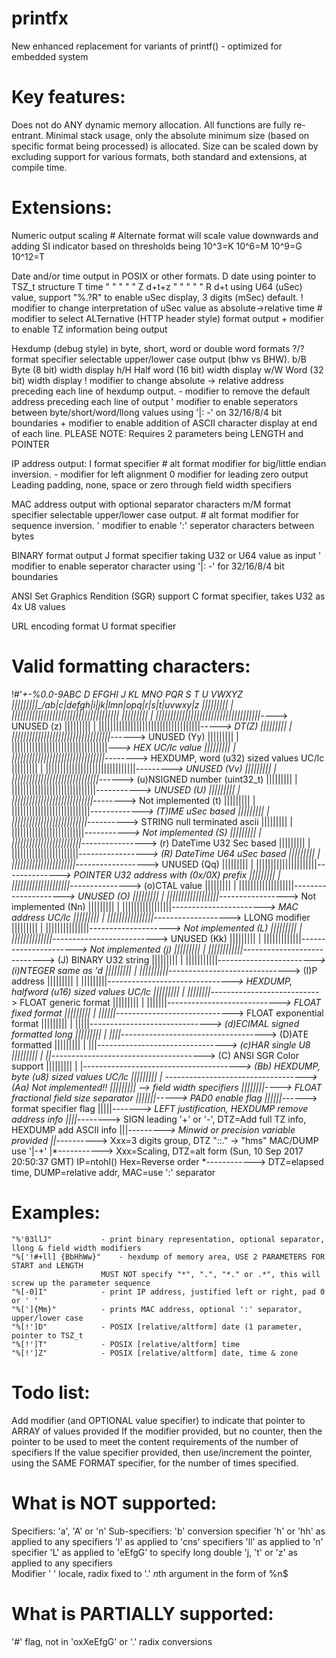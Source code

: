 # printfx
  New enhanced replacement for variants of printf() - optimized for embedded system

# Key features:
  Does not do ANY dynamic memory allocation.
  All functions are fully re-entrant.
  Minimal stack usage, only the absolute minimum size (based on specific format being processed) is allocated.
  Size can be scaled down by excluding support for various formats, both standard and extensions, at compile time.

# Extensions:
  Numeric output scaling
  	#	Alternate format will scale value downwards and adding SI indicator based on thresholds being
  		10^3=K  10^6=M  10^9=G  10^12=T
  		
  Date and/or time output in POSIX or other formats.
  	D	date using pointer to TSZ_t structure
  	T	time   "      "     "   "       "
  	Z	d+t+z  "      "     "   "       "
  	R	d+t  using U64 (uSec) value, support "%.?R" to enable uSec display, 3 digits (mSec) default.
    !	modifier to change interpretation of uSec value as absolute->relative time
    #	modifier to select ALTernative (HTTP header style) format output
    +	modifier to enable TZ information being output
    
  Hexdump (debug style) in byte, short, word or double word formats
    ?/?	format specifier selectable upper/lower case output (bhw vs BHW).
  	b/B	Byte (8 bit) width display
  	h/H	Half word (16 bit) width display
  	w/W	Word (32 bit) width display
    !	modifier to change absolute -> relative address preceding each line of hexdump output.
    -	modifier to remove the default address preceding each line of output
    '	modifier to enable seperators between byte/short/word/llong values using '|: -' on 32/16/8/4 bit boundaries
    +	modifier to enable addition of ASCII character display at end of each line.
    	PLEASE NOTE: Requires 2 parameters being LENGTH and POINTER
    
  IP address output:
  	I	format specifier
    # 	alt format modifier for big/little endian inversion.
    -	modifier for left alignment
    0	modifier for leading zero output
  	  	Leading padding, none, space or zero through field width specifiers
    
  MAC address output with optional separator characters
    m/M format specifier selectable upper/lower case output.
    # 	alt format modifier for sequence inversion.
    '	modifier to enable ':' seperator characters between bytes

  BINARY format output
	J	format specifier taking U32 or U64 value as input
    '	modifier to enable seperator character using '|: -' for 32/16/8/4 bit boundaries
  
  ANSI Set Graphics Rendition (SGR) support
	C	format specifier, takes U32 as 4x U8 values
	
  URL encoding format
  	U	format specifier
  	  
# Valid formatting characters:
  !#'*+-%0.0-9ABC D EFGHI J KL MNO PQR S T U VWXYZ
  |||||||||\_/ab|c|defgh|i|jk|lmn|opq|r|s|t|uvwxy|z
  ||||||||| | |||||||||||||||||||||||||||||||||||||
  ||||||||| | ||||||||||||||||||||||||||||||||||||*----> UNUSED (z)
  ||||||||| | |||||||||||||||||||||||||||||||||||*-----> DT(Z)
  ||||||||| | ||||||||||||||||||||||||||||||||||*------> UNUSED (Yy)
  ||||||||| | |||||||||||||||||||||||||||||||||*---> HEX UC/lc value
  ||||||||| | ||||||||||||||||||||||||||||||||*--------> HEXDUMP, word (u32) sized values UC/lc
  ||||||||| | |||||||||||||||||||||||||||||||*---------> UNUSED (Vv)
  ||||||||| | ||||||||||||||||||||||||||||||*------> (u)NSIGNED number (uint32_t)
  ||||||||| | |||||||||||||||||||||||||||||*-----------> UNUSED (U)
  ||||||||| | ||||||||||||||||||||||||||||*--------> Not implemented (t)
  ||||||||| | |||||||||||||||||||||||||||*-------------> (T)IME uSec based
  ||||||||| | ||||||||||||||||||||||||||*----------> STRING null terminated ascii
  ||||||||| | |||||||||||||||||||||||||*-----------> Not implemented (S)
  ||||||||| | ||||||||||||||||||||||||*----------------> (r) DateTime U32 Sec based
  ||||||||| | |||||||||||||||||||||||*-----------------> (R) DateTime U64 uSec based
  ||||||||| | ||||||||||||||||||||||*------------------> UNUSED (Qq)
  ||||||||| | |||||||||||||||||||||*--------------> POINTER U32 address with (0x/0X) prefix
  ||||||||| | ||||||||||||||||||||*---------------> (o)CTAL value
  ||||||||| | |||||||||||||||||||*---------------------> UNUSED (O)
  ||||||||| | ||||||||||||||||||*-----------------> Not implemented (Nn)
  ||||||||| | |||||||||||||||||*-----------------------> MAC address UC/lc
  ||||||||| | ||||||||||||||||*-------------------> LLONG modifier
  ||||||||| | |||||||||||||||*--------------------> Not implemented (L)
  ||||||||| | ||||||||||||||*--------------------------> UNUSED (Kk)
  ||||||||| | |||||||||||||*----------------------> Not implemented (j)
  ||||||||| | ||||||||||||*----------------------------> (J) BINARY U32 string
  ||||||||| | |||||||||||*------------------------> (i)NTEGER same as 'd
  ||||||||| | ||||||||||*------------------------------> (I)P address
  ||||||||| | |||||||||*-------------------------------> HEXDUMP, halfword (u16) sized values UC/lc
  ||||||||| | ||||||||*---------------------------> FLOAT generic format
  ||||||||| | |||||||*----------------------------> FLOAT fixed format
  ||||||||| | ||||||*-----------------------------> FLOAT exponential format
  ||||||||| | |||||*------------------------------> (d)ECIMAL signed formatted long
  ||||||||| | ||||*------------------------------------> (D)ATE formatted
  ||||||||| | |||*--------------------------------> (c)HAR single U8
  ||||||||| | ||*--------------------------------------> (C) ANSI SGR Color support
  ||||||||| | |*---------------------------------------> (Bb) HEXDUMP, byte (u8) sized values UC/lc
  ||||||||| | *-----------------------------------> (Aa) Not implemented!!
  ||||||||| *--> field width specifiers
  ||||||||*----> FLOAT fractional field size separator
  |||||||*-----> PAD0 enable flag
  ||||||*------> format specifier flag
  |||||*-------> LEFT justification, HEXDUMP remove address info
  ||||*--------> SIGN leading '+' or '-',	DTZ=Add full TZ info, HEXDUMP add ASCII info
  |||*---------> Minwid or precision variable provided
  ||*----------> Xxx=3 digits group, DTZ "::." -> "hms"	MAC/DUMP use '|-+'
  |*-----------> Xxx=Scaling, DTZ=alt form (Sun, 10 Sep 2017 20:50:37 GMT) IP=ntohl() Hex=Reverse order
  *------------> DTZ=elapsed time,	DUMP=relative addr, MAC=use ':' separator

# Examples:
	"%'03llJ"			- print binary representation, optional separator, llong & field width modifiers
	"%['!#+ll] {BbHhWw}"	- hexdump of memory area, USE 2 PARAMETERS FOR START and LENGTH
 						MUST NOT specify "*", ".", "*." or .*", this will screw up the parameter sequence
	"%[-0]I"			- print IP address, justified left or right, pad 0 or ' '
	"%[']{Mm}"			- prints MAC address, optional ':' separator, upper/lower case
	"%[!']D"			- POSIX [relative/altform] date (1 parameter, pointer to TSZ_t
	"%[!']T"			- POSIX [relative/altform] time
	"%[!']Z"			- POSIX [relative/altform] date, time & zone

# Todo list:
   Add modifier (and OPTIONAL value specifier) to indicate that pointer to ARRAY of values provided
   If the modifier provided, but no counter, then the pointer to be used to meet the content requirements of the number of specifiers
   If the value specifier provided, then use/increment the pointer, using the SAME FORMAT specifier, for the number of times specified.

# What is NOT supported:
  Specifiers:
	'a', 'A' or 'n'
  Sub-specifiers:
	'b' conversion specifier
	'h' or 'hh' as applied to any specifiers
	'l' as applied to 'cns' specifiers
	'll' as applied to 'n' specifier
	'L' as applied to 'eEfgG' to specify long double
	'j, 't' or 'z' as applied to any specifiers	 
  Modifier
 	' '
	locale, radix fixed to '.'
	*n*th argument in the form of %n$

# What is PARTIALLY supported:
  '#' flag, not in 'oxXeEfgG' or '.' radix conversions
